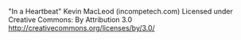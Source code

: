 "In a Heartbeat" Kevin MacLeod (incompetech.com) 
Licensed under Creative Commons: By Attribution 3.0
http://creativecommons.org/licenses/by/3.0/